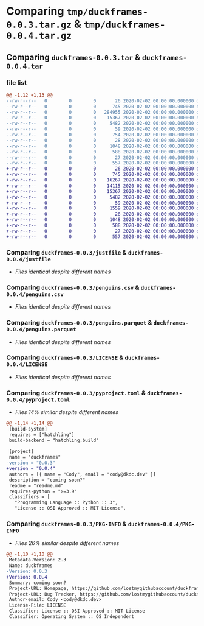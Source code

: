 # Comparing `tmp/duckframes-0.0.3.tar.gz` & `tmp/duckframes-0.0.4.tar.gz`

## Comparing `duckframes-0.0.3.tar` & `duckframes-0.0.4.tar`

### file list

```diff
@@ -1,12 +1,13 @@
--rw-r--r--   0        0        0       26 2020-02-02 00:00:00.000000 duckframes-0.0.3/dev-requirements.txt
--rw-r--r--   0        0        0      745 2020-02-02 00:00:00.000000 duckframes-0.0.3/justfile
--rw-r--r--   0        0        0   284955 2020-02-02 00:00:00.000000 duckframes-0.0.3/logo.png
--rw-r--r--   0        0        0    15367 2020-02-02 00:00:00.000000 duckframes-0.0.3/penguins.csv
--rw-r--r--   0        0        0     5482 2020-02-02 00:00:00.000000 duckframes-0.0.3/penguins.parquet
--rw-r--r--   0        0        0       59 2020-02-02 00:00:00.000000 duckframes-0.0.3/.vscode/settings.json
--rw-r--r--   0        0        0      754 2020-02-02 00:00:00.000000 duckframes-0.0.3/src/duckframes/__init__.py
--rw-r--r--   0        0        0       28 2020-02-02 00:00:00.000000 duckframes-0.0.3/.gitignore
--rw-r--r--   0        0        0     1048 2020-02-02 00:00:00.000000 duckframes-0.0.3/LICENSE
--rw-r--r--   0        0        0      588 2020-02-02 00:00:00.000000 duckframes-0.0.3/pyproject.toml
--rw-r--r--   0        0        0       27 2020-02-02 00:00:00.000000 duckframes-0.0.3/readme.md
--rw-r--r--   0        0        0      557 2020-02-02 00:00:00.000000 duckframes-0.0.3/PKG-INFO
+-rw-r--r--   0        0        0       26 2020-02-02 00:00:00.000000 duckframes-0.0.4/dev-requirements.txt
+-rw-r--r--   0        0        0      745 2020-02-02 00:00:00.000000 duckframes-0.0.4/justfile
+-rw-r--r--   0        0        0    16267 2020-02-02 00:00:00.000000 duckframes-0.0.4/logo.png
+-rw-r--r--   0        0        0    14115 2020-02-02 00:00:00.000000 duckframes-0.0.4/logo.svg
+-rw-r--r--   0        0        0    15367 2020-02-02 00:00:00.000000 duckframes-0.0.4/penguins.csv
+-rw-r--r--   0        0        0     5482 2020-02-02 00:00:00.000000 duckframes-0.0.4/penguins.parquet
+-rw-r--r--   0        0        0       59 2020-02-02 00:00:00.000000 duckframes-0.0.4/.vscode/settings.json
+-rw-r--r--   0        0        0     1559 2020-02-02 00:00:00.000000 duckframes-0.0.4/src/duckframes/__init__.py
+-rw-r--r--   0        0        0       28 2020-02-02 00:00:00.000000 duckframes-0.0.4/.gitignore
+-rw-r--r--   0        0        0     1048 2020-02-02 00:00:00.000000 duckframes-0.0.4/LICENSE
+-rw-r--r--   0        0        0      588 2020-02-02 00:00:00.000000 duckframes-0.0.4/pyproject.toml
+-rw-r--r--   0        0        0       27 2020-02-02 00:00:00.000000 duckframes-0.0.4/readme.md
+-rw-r--r--   0        0        0      557 2020-02-02 00:00:00.000000 duckframes-0.0.4/PKG-INFO
```

### Comparing `duckframes-0.0.3/justfile` & `duckframes-0.0.4/justfile`

 * *Files identical despite different names*

### Comparing `duckframes-0.0.3/penguins.csv` & `duckframes-0.0.4/penguins.csv`

 * *Files identical despite different names*

### Comparing `duckframes-0.0.3/penguins.parquet` & `duckframes-0.0.4/penguins.parquet`

 * *Files identical despite different names*

### Comparing `duckframes-0.0.3/LICENSE` & `duckframes-0.0.4/LICENSE`

 * *Files identical despite different names*

### Comparing `duckframes-0.0.3/pyproject.toml` & `duckframes-0.0.4/pyproject.toml`

 * *Files 14% similar despite different names*

```diff
@@ -1,14 +1,14 @@
 [build-system]
 requires = ["hatchling"]
 build-backend = "hatchling.build"
 
 [project]
 name = "duckframes"
-version = "0.0.3"
+version = "0.0.4"
 authors = [{ name = "Cody", email = "cody@dkdc.dev" }]
 description = "coming soon?"
 readme = "readme.md"
 requires-python = ">=3.9"
 classifiers = [
   "Programming Language :: Python :: 3",
   "License :: OSI Approved :: MIT License",
```

### Comparing `duckframes-0.0.3/PKG-INFO` & `duckframes-0.0.4/PKG-INFO`

 * *Files 26% similar despite different names*

```diff
@@ -1,10 +1,10 @@
 Metadata-Version: 2.3
 Name: duckframes
-Version: 0.0.3
+Version: 0.0.4
 Summary: coming soon?
 Project-URL: Homepage, https://github.com/lostmygithubaccount/duckframes
 Project-URL: Bug Tracker, https://github.com/lostmygithubaccount/duckframes
 Author-email: Cody <cody@dkdc.dev>
 License-File: LICENSE
 Classifier: License :: OSI Approved :: MIT License
 Classifier: Operating System :: OS Independent
```

